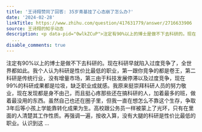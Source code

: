 ```yaml
---
title: '王诗翔赞同了回答: 35岁青基挂了心态崩了怎么办?'
date: '2024-02-28'
linkTitle: https://www.zhihu.com/question/417631779/answer/2716633906
source: 王诗翔的知乎动态
description: <p data-pid="0wlkZCuP">注定有90%以上的博士是做不下去科研的。现在科研早就陷入过度竞争了，全世界都如此。我个人认为科研是性价比最低的职业，第一跟你竞争的都是卷王，第二科研是传统行业，没有增量市场，第三由于科技发展停滞以及过度竞争，现在99%的科研成果都是垃圾，缺乏职业成就感。我原来挺崇拜科研人员的努力敬业，现在发现都是身不由己，而且挺心疼那些还在搞科研的人，加着最多的班，做着最没用的东西。虽然自己也还在圈子里，但我一直在想怎么不靠这个生存，争取3年后等小孩上学能靠转化成果为生。高校跟公务员一样被蒙上了光环，只有在里面的人清楚其工作性质。再强调一遍，按收入算，没有大腿的科研是性价比最低的职业。认识到这
  ...
disable_comments: true
---
```

<p data-pid="0wlkZCuP">注定有90%以上的博士是做不下去科研的。现在科研早就陷入过度竞争了，全世界都如此。我个人认为科研是性价比最低的职业，第一跟你竞争的都是卷王，第二科研是传统行业，没有增量市场，第三由于科技发展停滞以及过度竞争，现在99%的科研成果都是垃圾，缺乏职业成就感。我原来挺崇拜科研人员的努力敬业，现在发现都是身不由己，而且挺心疼那些还在搞科研的人，加着最多的班，做着最没用的东西。虽然自己也还在圈子里，但我一直在想怎么不靠这个生存，争取3年后等小孩上学能靠转化成果为生。高校跟公务员一样被蒙上了光环，只有在里面的人清楚其工作性质。再强调一遍，按收入算，没有大腿的科研是性价比最低的职业。认识到这 ...